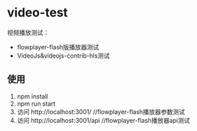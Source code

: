 # video-test

视频播放测试：

* flowplayer-flash版播放器测试
* VideoJs&videojs-contrib-hls测试

## 使用

1. npm install
2. npm run start
3. 访问 http://localhost:3001/   //flowplayer-flash播放器参数测试
4. 访问 http://localhost:3001/api  //flowplayer-flash播放器api测试
